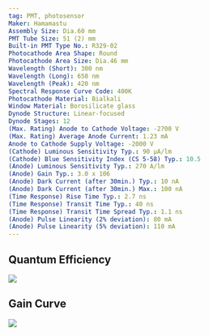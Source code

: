 ```yaml
---
tag: PMT, photosensor
Maker: Hamamastu
Assembly Size: Dia.60 mm
PMT Tube Size: 51 (2) mm
Built-in PMT Type No.: R329-02
Photocathode Area Shape: Round
Photocathode Area Size: Dia.46 mm
Wavelength (Short): 300 nm
Wavelength (Long): 650 nm
Wavelength (Peak): 420 nm
Spectral Response Curve Code: 400K
Photocathode Material: Bialkali
Window Material: Borosilicate glass
Dynode Structure: Linear-focused
Dynode Stages: 12
(Max. Rating) Anode to Cathode Voltage: -2700 V
(Max. Rating) Average Anode Current: 1.23 mA
Anode to Cathode Supply Voltage: -2000 V
(Cathode) Luminous Sensitivity Typ.: 90 μA/lm
(Cathode) Blue Sensitivity Index (CS 5-58) Typ.: 10.5
(Anode) Luminous Sensitivity Typ.: 270 A/lm
(Anode) Gain Typ.: 3.0 x 106
(Anode) Dark Current (after 30min.) Typ.: 10 nA
(Anode) Dark Current (after 30min.) Max.: 100 nA
(Time Response) Rise Time Typ.: 2.7 ns
(Time Response) Transit Time Typ.: 40 ns
(Time Response) Transit Time Spread Typ.: 1.1 ns
(Anode) Pulse Linearity (2% deviation): 80 mA
(Anode) Pulse Linearity (5% deviation): 110 mA
---
```

## Quantum Efficiency

![](Pasted%20image%2020240227183326.png)

## Gain Curve

![](Pasted%20image%2020240509142017.png)